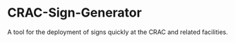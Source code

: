 # CRAC-Sign-Generator
A tool for the deployment of signs quickly at the CRAC and related facilities.
